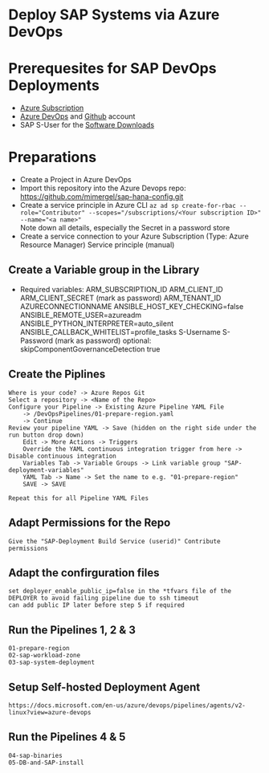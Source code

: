 # Deploy SAP Systems via Azure DevOps

# Prerequesites for SAP DevOps Deployments
* [Azure Subscription](https://portal.azure.com/) 
* [Azure DevOps](http://dev.azure.com/) and [Github](http://github.com/) account
* SAP S-User for the [Software Downloads](https://launchpad.support.sap.com/)

# Preparations
* Create a Project in Azure DevOps
* Import this repository into the Azure Devops repo: https://github.com/mimergel/sap-hana-config.git
* Create a service principle in Azure CLI
`az ad sp create-for-rbac --role="Contributor" --scopes="/subscriptions/<Your subscription ID>" --name="<a name>"` <br />
Note down all details, especially the Secret in a password store
* Create a service connection to your Azure Subscription (Type: Azure Resource Manager)
    Service principle (manual)

## Create a Variable group in the Library 
* Required variables:
    ARM_SUBSCRIPTION_ID
    ARM_CLIENT_ID
    ARM_CLIENT_SECRET   (mark as password)
    ARM_TENANT_ID
    AZURECONNECTIONNAME
    ANSIBLE_HOST_KEY_CHECKING=false
    ANSIBLE_REMOTE_USER=azureadm
    ANSIBLE_PYTHON_INTERPRETER=auto_silent
    ANSIBLE_CALLBACK_WHITELIST=profile_tasks
    S-Username
    S-Password          (mark as password)
    optional:   skipComponentGovernanceDetection    true

## Create the Piplines
    Where is your code? -> Azure Repos Git
    Select a repository -> <Name of the Repo>
    Configure your Pipeline -> Existing Azure Pipeline YAML File 
        -> /DevOpsPipelines/01-prepare-region.yaml
        -> Continue
    Review your pipeline YAML -> Save (hidden on the right side under the run button drop down)
        Edit -> More Actions -> Triggers
        Override the YAML continuous integration trigger from here -> Disable continuous integration
        Variables Tab -> Variable Groups -> Link variable group "SAP-deployment-variables"
        YAML Tab -> Name -> Set the name to e.g. "01-prepare-region"
        SAVE -> SAVE

    Repeat this for all Pipeline YAML Files

## Adapt Permissions for the Repo
    Give the "SAP-Deployment Build Service (userid)" Contribute permissions

## Adapt the confirguration files
    set deployer_enable_public_ip=false in the *tfvars file of the DEPLOYER to avoid failing pipeline due to ssh timeout
    can add public IP later before step 5 if required

## Run the Pipelines 1, 2 & 3
    01-prepare-region
    02-sap-workload-zone
    03-sap-system-deployment

## Setup Self-hosted Deployment Agent
    https://docs.microsoft.com/en-us/azure/devops/pipelines/agents/v2-linux?view=azure-devops 

## Run the Pipelines 4 & 5
    04-sap-binaries
    05-DB-and-SAP-install

